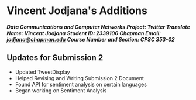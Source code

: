 # Vincent Jodjana's Additions
__*Data Communications and Computer Networks*__
__*Project: Twitter Translate*__
__*Name: Vincent Jodjana*__
__*Student ID: 2339106*__
__*Chapman Email: jodjana@chapman.edu*__
__*Course Number and Section: CPSC 353-02*__

## Updates for Submission 2
* Updated TweetDisplay
* Helped Revising and Writing Submission 2 Document
* Found API for sentiment analysis on certain languages 
* Began working on Sentiment Analysis